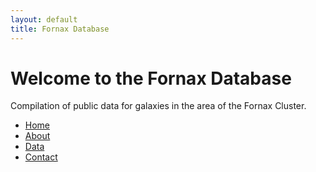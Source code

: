 ```yaml
---
layout: default
title: Fornax Database
---
```


<!-- Title and Description will be handled by the layout -->
# Welcome to the Fornax Database

Compilation of public data for galaxies in the area of the Fornax Cluster.

<!-- Navigation Menu -->
<nav class="navbar">
  <ul>
    <li><a href="/">Home</a></li>
    <li><a href="/about">About</a></li>
    <li><a href="/data">Data</a></li>
    <li><a href="/contact">Contact</a></li>
  </ul>
</nav>

<!-- Additional content can go here -->
